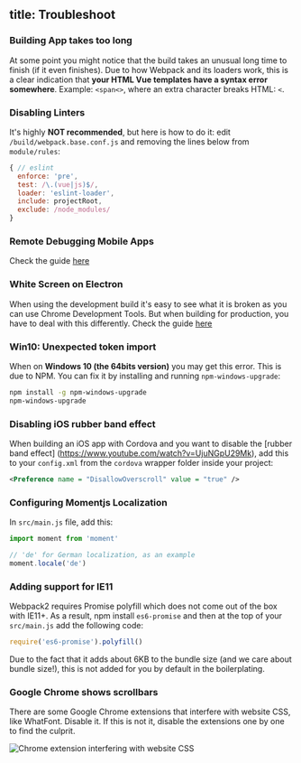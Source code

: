 title: Troubleshoot
---

### Building App takes too long

At some point you might notice that the build takes an unusual long time to finish (if it even finishes). Due to how Webpack and its loaders work, this is a clear indication that **your HTML Vue templates have a syntax error somewhere**. Example: `<span<>`, where an extra character breaks HTML: `<`.

### Disabling Linters

It's highly **NOT recommended**, but here is how to do it: edit `/build/webpack.base.conf.js` and removing the lines below from `module/rules`:

``` js
{ // eslint
  enforce: 'pre',
  test: /\.(vue|js)$/,
  loader: 'eslint-loader',
  include: projectRoot,
  exclude: /node_modules/
}
```

### Remote Debugging Mobile Apps

Check the guide [here](/guide/cordova-wrapper.html#Remote-Debugging)

### White Screen on Electron

When using the development build it's easy to see what it is broken as you can use Chrome Development Tools. But when building for production, you have to deal with this differently. Check the guide [here](/guide/electron-wrapper.html#Debugging)

### Win10: Unexpected token import

When on **Windows 10 (the 64bits version)** you may get this error. This is due to NPM. You can fix it by installing and running `npm-windows-upgrade`:

``` bash
npm install -g npm-windows-upgrade
npm-windows-upgrade
```

### Disabling iOS rubber band effect

When building an iOS app with Cordova and you want to disable the [rubber band effect] (https://www.youtube.com/watch?v=UjuNGpU29Mk), add this to your `config.xml` from the `cordova` wrapper folder inside your project:

``` xml
<Preference name = "DisallowOverscroll" value = "true" />
```

### Configuring Momentjs Localization

In `src/main.js` file, add this:

``` js
import moment from 'moment'

// 'de' for German localization, as an example
moment.locale('de')
```

### Adding support for IE11
Webpack2 requires Promise polyfill which does not come out of the box with IE11+. As a result, npm install `es6-promise` and then at the top of your `src/main.js` add the following code:

``` js
require('es6-promise').polyfill()
```

Due to the fact that it adds about 6KB to the bundle size (and we care about bundle size!), this is not added for you by default in the boilerplating.

### Google Chrome shows scrollbars
There are some Google Chrome extensions that interfere with website CSS, like WhatFont. Disable it. If this is not it, disable the extensions one by one to find the culprit.

![Chrome extension interfering with website CSS](/images/chrome-scrollbar.png "Chrome extension interfering with website CSS")
